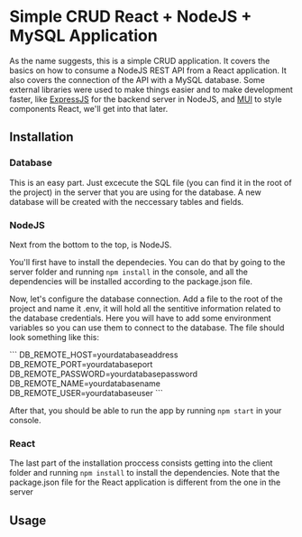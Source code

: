 <h1>Simple CRUD React + NodeJS + MySQL Application</h1>
<p>As the name suggests, this is a simple CRUD application. It covers the basics on how to consume a NodeJS REST API from a React application. It also covers the connection of the API with a MySQL database. Some external libraries were used to make things easier and to make development faster, like <a href="https://expressjs.com/">ExpressJS<a> for the backend server in NodeJS, and <a href="https://mui.com/">MUI<a> to style components React, we'll get into that later.<p>

<h2>Installation</h2>
<h3>Database</h3>
<p>This is an easy part. Just excecute the SQL file (you can find it in the root of the project) in the server that you are using for the database. A new database will be created with the neccessary tables and fields.</p>

<h3>NodeJS</h3>
<p>Next from the bottom to the top, is NodeJS.</p>
<p>You'll first have to install the dependecies. You can do that by going to the server folder and running <code>npm install</code> in the console, and all the dependencies will be installed according to the package.json file.</p>
<p>Now, let's configure the database connection. Add a file to the root of the project and name it .env, it will hold all the sentitive information related to the database credentials. Here you will have to add some environment variables so you can use them to connect to the database. The file should look something like this:</p>
```
DB_REMOTE_HOST=yourdatabaseaddress
DB_REMOTE_PORT=yourdatabaseport
DB_REMOTE_PASSWORD=yourdatabasepassword
DB_REMOTE_NAME=yourdatabasename
DB_REMOTE_USER=yourdatabaseuser
```

<p>After that, you should be able to run the app by running <code>npm start</code> in your console.</p>

<h3>React</h3>
<p>The last part of the installation proccess consists getting into the client folder and running <code>npm install</code> to install the dependencies. Note that the package.json file for the React application is different from the one in the server</p>

<h2>Usage</h2>

 
